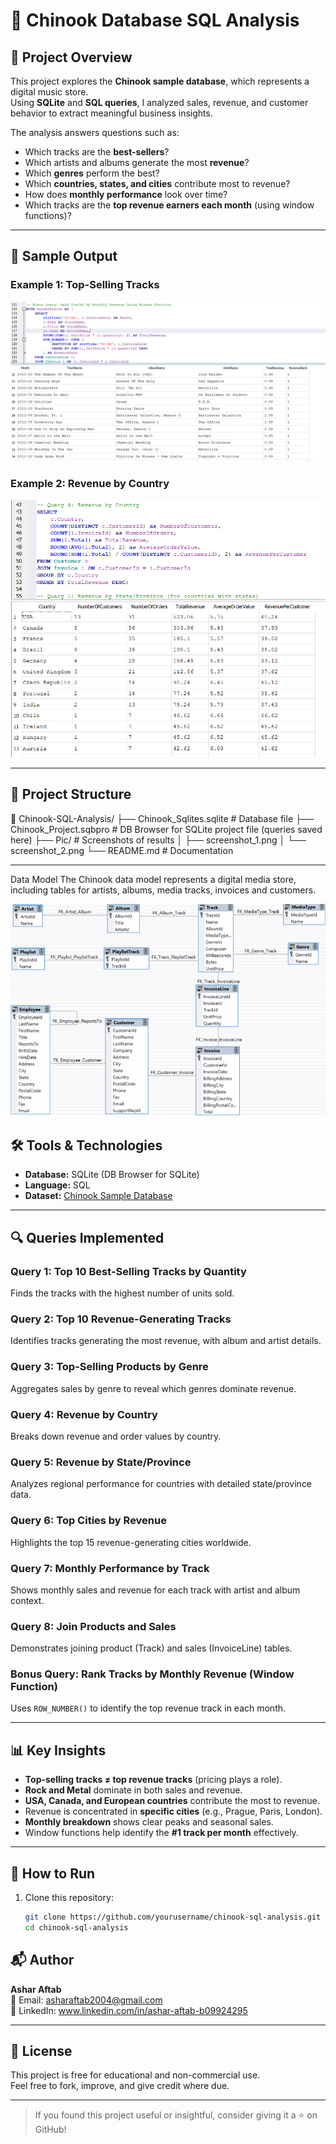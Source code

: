 ﻿# 🎵 Chinook Database SQL Analysis

## 📌 Project Overview
This project explores the **Chinook sample database**, which represents a digital music store.  
Using **SQLite** and **SQL queries**, I analyzed sales, revenue, and customer behavior to extract meaningful business insights.

The analysis answers questions such as:
- Which tracks are the **best-sellers**?
- Which artists and albums generate the most **revenue**?
- Which **genres** perform the best?
- Which **countries, states, and cities** contribute most to revenue?
- How does **monthly performance** look over time?
- Which tracks are the **top revenue earners each month** (using window functions)?

---

## 📸 Sample Output

### Example 1: Top-Selling Tracks  
![Top Tracks](Pic/screenshot_1.PNG)

### Example 2: Revenue by Country  
![Revenue by Country](Pic/screenshot_2.PNG)

---

## 📂 Project Structure
📁 Chinook-SQL-Analysis/
├── Chinook_Sqlites.sqlite # Database file
├── Chinook_Project.sqbpro # DB Browser for SQLite project file (queries saved here)
├── Pic/ # Screenshots of results
│ ├── screenshot_1.png
│ └── screenshot_2.png
└── README.md # Documentation


---

Data Model
The Chinook data model represents a digital media store, including tables for artists, albums, media tracks, invoices and customers.

![Data Model](Pic/screenshot_3.PNG)


## 🛠️ Tools & Technologies
- **Database:** SQLite (DB Browser for SQLite)  
- **Language:** SQL  
- **Dataset:** [Chinook Sample Database](https://github.com/lerocha/chinook-database)  

---

## 🔍 Queries Implemented

### Query 1: Top 10 Best-Selling Tracks by Quantity
Finds the tracks with the highest number of units sold.

### Query 2: Top 10 Revenue-Generating Tracks
Identifies tracks generating the most revenue, with album and artist details.

### Query 3: Top-Selling Products by Genre
Aggregates sales by genre to reveal which genres dominate revenue.

### Query 4: Revenue by Country
Breaks down revenue and order values by country.

### Query 5: Revenue by State/Province
Analyzes regional performance for countries with detailed state/province data.

### Query 6: Top Cities by Revenue
Highlights the top 15 revenue-generating cities worldwide.

### Query 7: Monthly Performance by Track
Shows monthly sales and revenue for each track with artist and album context.

### Query 8: Join Products and Sales
Demonstrates joining product (Track) and sales (InvoiceLine) tables.

### Bonus Query: Rank Tracks by Monthly Revenue (Window Function)
Uses `ROW_NUMBER()` to identify the top revenue track in each month.

---

## 📊 Key Insights
- **Top-selling tracks ≠ top revenue tracks** (pricing plays a role).  
- **Rock and Metal** dominate in both sales and revenue.  
- **USA, Canada, and European countries** contribute the most to revenue.  
- Revenue is concentrated in **specific cities** (e.g., Prague, Paris, London).  
- **Monthly breakdown** shows clear peaks and seasonal sales.  
- Window functions help identify the **#1 track per month** effectively.  

---

## 🚀 How to Run
1. Clone this repository:
   ```bash
   git clone https://github.com/yourusername/chinook-sql-analysis.git
   cd chinook-sql-analysis

## 📬 Author  
**Ashar Aftab**  
📧 Email: [asharaftab2004@gmail.com](mailto:asharaftab2004@gmail.com)  
🔗 LinkedIn: www.linkedin.com/in/ashar-aftab-b09924295

---

## 📜 License  
This project is free for educational and non-commercial use.  
Feel free to fork, improve, and give credit where due.

---

> If you found this project useful or insightful, consider giving it a ⭐ on GitHub!
